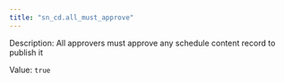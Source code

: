 ```yaml
---
title: "sn_cd.all_must_approve"
---
```


Description: All approvers must approve any schedule content record to publish it

Value: `true`